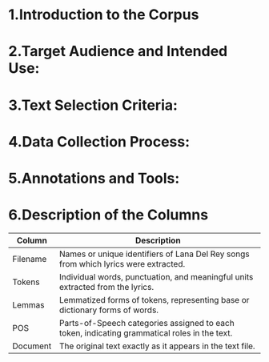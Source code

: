 # 1.Introduction to the Corpus

# 2.Target Audience and Intended Use:

# 3.Text Selection Criteria:

# 4.Data Collection Process:

# 5.Annotations and Tools:

# 6.Description of the Columns
| Column     | Description                                                                                      |
|------------|--------------------------------------------------------------------------------------------------|
| Filename   | Names or unique identifiers of Lana Del Rey songs from which lyrics were extracted.              |
| Tokens     | Individual words, punctuation, and meaningful units extracted from the lyrics.                    |
| Lemmas     | Lemmatized forms of tokens, representing base or dictionary forms of words.                       |
| POS        | Parts-of-Speech categories assigned to each token, indicating grammatical roles in the text.       |
| Document   | The original text exactly as it appears in the text file.                                         |

